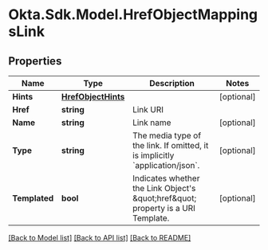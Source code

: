# Okta.Sdk.Model.HrefObjectMappingsLink

## Properties

Name | Type | Description | Notes
------------ | ------------- | ------------- | -------------
**Hints** | [**HrefObjectHints**](HrefObjectHints.md) |  | [optional] 
**Href** | **string** | Link URI | 
**Name** | **string** | Link name | [optional] 
**Type** | **string** | The media type of the link. If omitted, it is implicitly &#x60;application/json&#x60;. | [optional] 
**Templated** | **bool** | Indicates whether the Link Object&#39;s \&quot;href\&quot; property is a URI Template. | [optional] 

[[Back to Model list]](../README.md#documentation-for-models) [[Back to API list]](../README.md#documentation-for-api-endpoints) [[Back to README]](../README.md)

